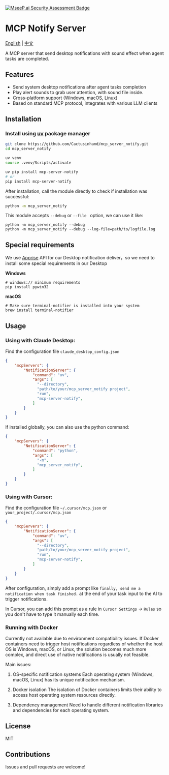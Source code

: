 [![MseeP.ai Security Assessment Badge](https://mseep.net/pr/cactusinhand-mcp-server-notify-badge.png)](https://mseep.ai/app/cactusinhand-mcp-server-notify)

# MCP Notify Server

[English](README.md) | [中文](README.zh.md)

A MCP server that send desktop notifications with sound effect when agent tasks are completed.

## Features

- Send system desktop notifications after agent tasks completion
- Play alert sounds to grab user attention, with sound file inside.
- Cross-platform support (Windows, macOS, Linux)
- Based on standard MCP protocol, integrates with various LLM clients

## Installation

### Install using [uv](https://docs.astral.sh/uv/) package manager

```bash
git clone https://github.com/Cactusinhand/mcp_server_notify.git
cd mcp_server_notify

uv venv
source .venv/Scripts/activate

uv pip install mcp-server-notify
# or
pip install mcp-server-notify
```

After installation, call the module directly to check if installation was successful:
```bash
python -m mcp_server_notify
```
This module accepts ` --debug ` or `--file ` option, we can use it like:
```shell
python -m mcp_server_notify --debug
python -m mcp_server_notify --debug --log-file=path/to/logfile.log
```

## Special requirements

We use [Apprise](https://github.com/caronc/apprise) API for our Desktop notification deliver，so we need to install some special requirements in our Desktop

**Windows**
```shell
# windows:// minimum requirements
pip install pywin32
```

**macOS**
```shell
# Make sure terminal-notifier is installed into your system
brew install terminal-notifier
```

## Usage

### Using with Claude Desktop:

Find the configuration file `claude_desktop_config.json`
```json
{
    "mcpServers": {
        "NotificationServer": {
            "command": "uv",
            "args": [
              "--directory",
              "path/to/your/mcp_server_notify project",
              "run",
              "mcp-server-notify",
            ]
        }
    }
}
```

If installed globally, you can also use the python command:
```json
{
    "mcpServers": {
        "NotificationServer": {
            "command": "python",
            "args": [
              "-m",
              "mcp_server_notify",
            ]
        }
    }
}
```

### Using with Cursor:
Find the configuration file `~/.cursor/mcp.json` or `your_project/.cursor/mcp.json`
```json
{
    "mcpServers": {
        "NotificationServer": {
            "command": "uv",
            "args": [
              "--directory",
              "path/to/your/mcp_server_notify project",
              "run",
              "mcp-server-notify",
            ]
        }
    }
}
```

After configuration, simply add a prompt like `finally, send me a notification when task finished.` at the end of your task input to the AI to trigger notifications.

In Cursor, you can add this prompt as a rule in `Cursor Settings` -> `Rules` so you don't have to type it manually each time.

### Running with Docker

Currently not available due to environment compatibility issues.
If Docker containers need to trigger host notifications regardless of whether the host OS is Windows, macOS, or Linux, the solution becomes much more complex, and direct use of native notifications is usually not feasible.

Main issues:
1. OS-specific notification systems
Each operating system (Windows, macOS, Linux) has its unique notification mechanism.

2. Docker isolation
The isolation of Docker containers limits their ability to access host operating system resources directly.

3. Dependency management
Need to handle different notification libraries and dependencies for each operating system.

## License

MIT

## Contributions

Issues and pull requests are welcome!
